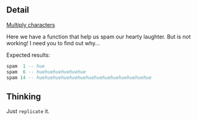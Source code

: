 ## Detail

[Multiply characters](https://www.codewars.com/kata/multiply-characters/train/haskell)

Here we have a function that help us spam our hearty laughter. But is not working! I need you to find out why...

Expected results:

```haskell
spam  1 -- hue
spam  6 -- huehuehuehuehuehue
spam 14 -- huehuehuehuehuehuehuehuehuehuehuehuehuehue
```

## Thinking

Just `replicate` it.
